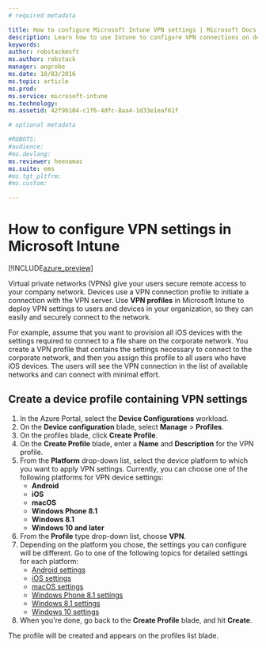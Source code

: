 ```yaml
---
# required metadata

title: How to configure Microsoft Intune VPN settings | Microsoft Docs
description: Learn how to use Intune to configure VPN connections on devices you manage.
keywords:
author: robstackmsft
ms.author: robstack
manager: angrobe
ms.date: 10/03/2016
ms.topic: article
ms.prod:
ms.service: microsoft-intune
ms.technology:
ms.assetid: 42f9b104-c1f6-4dfc-8aa4-1d33e1eaf61f

# optional metadata

#ROBOTS:
#audience:
#ms.devlang:
ms.reviewer: heenamac
ms.suite: ems
#ms.tgt_pltfrm:
#ms.custom:

---
```


# How to configure VPN settings in Microsoft Intune

[!INCLUDE[azure_preview](../includes/azure_preview.md)]

Virtual private networks (VPNs) give your users secure remote access to your company network. Devices use a VPN connection profile to initiate a connection with the VPN server. Use **VPN profiles** in Microsoft Intune to deploy VPN settings to users and devices in your organization, so they can easily and securely connect to the network.

For example, assume that you want to provision all iOS devices with the settings required to connect to a file share on the corporate network. You create a VPN profile that contains the settings necessary to connect to the corporate network, and then you assign this profile to all users who have iOS devices. The users will see the VPN connection in the list of available networks and can connect with minimal effort.

## Create a device profile containing VPN settings

1. In the Azure Portal, select the **Device Configurations** workload.
2. On the **Device configuration** blade, select **Manage** > **Profiles**.
3. On the profiles blade, click **Create Profile**.
4. On the **Create Profile** blade, enter a **Name** and **Description** for the VPN profile.
5. From the **Platform** drop-down list, select the device platform to which you want to apply VPN settings. Currently, you can choose one of the following platforms for VPN device settings:
	- **Android**
	- **iOS**
	- **macOS**
	- **Windows Phone 8.1**
	- **Windows 8.1**
	- **Windows 10 and later**
6. From the **Profile** type drop-down list, choose **VPN**.
7. Depending on the platform you chose, the settings you can configure will be different. Go to one of the following topics for detailed settings for each platform:
	- [Android settings](vpn-for-android.md)
	- [iOS settings](vpn-for-ios.md)
	- [macOS settings](vpn-for-macos.md)
	- [Windows Phone 8.1 settings](vpn-for-windows-phone-8-1.md)
	- [Windows 8.1 settings](vpn-for-windows-8-1.md)
	- [Windows 10 settings](vpn-for-windows-10.md)
8. When you're done, go back to the **Create Profile** blade, and hit **Create**.

The profile will be created and appears on the profiles list blade.


